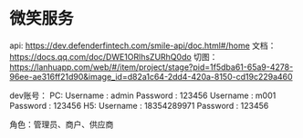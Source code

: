 # 微笑服务

api: https://dev.defenderfintech.com/smile-api/doc.html#/home
文档：https://docs.qq.com/doc/DWE1ORlhsZURhQ0do
切图：https://lanhuapp.com/web/#/item/project/stage?pid=1f5dba61-65a9-4278-96ee-ae316ff21d90&image_id=d82a1c64-2dd4-420a-8150-cd19c229a460

dev账号：
    PC:
        Username : admin            Password : 123456
        Username : m001             Password : 123456
    H5:
        Username : 18354289971      Password : 123456

角色：管理员、商户、供应商
